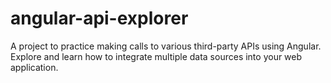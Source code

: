 # angular-api-explorer
A project to practice making calls to various third-party APIs using Angular. Explore and learn how to integrate multiple data sources into your web application.
